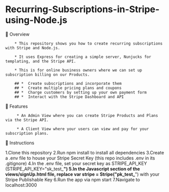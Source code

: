 # Recurring-Subscriptions-in-Stripe-using-Node.js

🌟 Overview

        * This repository shows you how to create recurring subscriptions with Stripe and Node.js.

        * It uses Express for creating a simple server, Nunjucks for templating, and the Stripe API.

        * This is for online business owners where we can set up subscription billing on our Products.

        ## *  Create subscriptions and incorporate them 
        ## *  Create multiple pricing plans and coupons
        ## *  Charge customers by setting up your own payment form
        ## *  Interact with the Stripe Dashboard and API


🌟 Features

         * An Admin View where you can create Stripe Products and Plans via the Stripe API.

         * A Client View where your users can view and pay for your subscription plans.

🌟 Instructions
 
1.Clone this repository
2.Run npm install to install all dependencies
3.Create a .env file to house your Stripe Secret Key (this repo includes .env in its .gitignore)
4.In the .env file, set your secret key as STRIPE_API_KEY (STRIPE_API_KEY="sk_test_************************")
5.In the Javascript section of the views/signUp.html file, replace var stripe = Stripe("pk_test_************************") with your Stripe Publishable Key
6.Run the app via npm start
7.Navigate to localhost:3000
